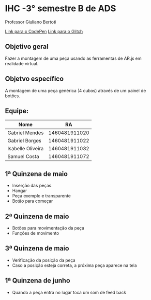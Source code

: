 # IHC -3° semestre B de ADS
Professor Giuliano Bertoti

[Link para o CodePen](https://codepen.io/isabellefo/pen/pojOwQK?editors=1010)
[Link para o Glitch](https://vr-latecoere.glitch.me)

## Objetivo geral
Fazer a montagem de uma peça usando as ferramentas de AR.js em realidade virtual.

## Objetvo específico
A montagem de uma peça genérica (4 cubos) através de um painel de botões.


## Equipe:
| Nome              | RA            |
|-------------------|---------------|
| Gabriel Mendes    | 1460481911020 |
| Gabriel Borges    | 1460481911022 |
| Isabelle Oliveira | 1460481911032 |
| Samuel Costa      | 1460481911072 |

## 1ª Quinzena de maio
* Inserção das peças 
* Hangar
* Peça exemplo e transparente
* Botão para começar

## 2ª Quinzena de maio
* Botões para movimentação da peça
* Funções de movimento

## 3ª Quinzena de maio
* Verificação da posição da peça
* Caso a posição esteja correta, a próxima peça aparece na tela

## 1ª Quinzena de junho
* Quando a peça entra no lugar toca um som de feed back


